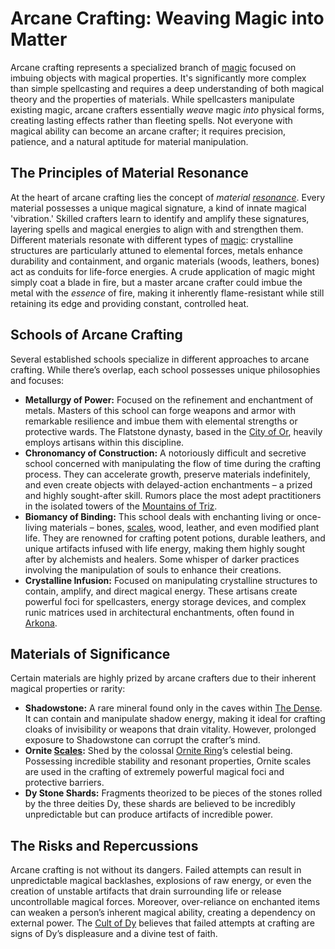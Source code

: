 # Arcane Crafting: Weaving Magic into Matter

Arcane crafting represents a specialized branch of [magic](/structure/mechanic/magic.md) focused on imbuing objects with magical properties. It's significantly more complex than simple spellcasting and requires a deep understanding of both magical theory and the properties of materials. While spellcasters manipulate existing magic, arcane crafters essentially *weave* magic *into* physical forms, creating lasting effects rather than fleeting spells. Not everyone with magical ability can become an arcane crafter; it requires precision, patience, and a natural aptitude for material manipulation.

## The Principles of Material Resonance

At the heart of arcane crafting lies the concept of *material [resonance](/generated/resonance/resonance.md)*. Every material possesses a unique magical signature, a kind of innate magical 'vibration.' Skilled crafters learn to identify and amplify these signatures, layering spells and magical energies to align with and strengthen them. Different materials resonate with different types of [magic](/structure/mechanic/magic.md): crystalline structures are particularly attuned to elemental forces, metals enhance durability and containment, and organic materials (woods, leathers, bones) act as conduits for life-force energies.  A crude application of magic might simply coat a blade in fire, but a master arcane crafter could imbue the metal with the *essence* of fire, making it inherently flame-resistant while still retaining its edge and providing constant, controlled heat.

## Schools of Arcane Crafting

Several established schools specialize in different approaches to arcane crafting. While there’s overlap, each school possesses unique philosophies and focuses:

*   **Metallurgy of Power:** Focused on the refinement and enchantment of metals. Masters of this school can forge weapons and armor with remarkable resilience and imbue them with elemental strengths or protective wards. The Flatstone dynasty, based in the [City of Or](/geography/settlement/city/city-of-or.md), heavily employs artisans within this discipline.
*   **Chronomancy of Construction:** A notoriously difficult and secretive school concerned with manipulating the flow of time during the crafting process. They can accelerate growth, preserve materials indefinitely, and even create objects with delayed-action enchantments – a prized and highly sought-after skill. Rumors place the most adept practitioners in the isolated towers of the [Mountains of Triz](/geography/region/mountains-of-triz.md).
*   **Biomancy of Binding:** This school deals with enchanting living or once-living materials – bones, [scales](/geography/landmark/scale.md), wood, leather, and even modified plant life. They are renowned for crafting potent potions, durable leathers, and unique artifacts infused with life energy, making them highly sought after by alchemists and healers.  Some whisper of darker practices involving the manipulation of souls to enhance their creations. 
*   **Crystalline Infusion:** Focused on manipulating crystalline structures to contain, amplify, and direct magical energy. These artisans create powerful foci for spellcasters, energy storage devices, and complex runic matrices used in architectural enchantments, often found in [Arkona](/generated/city/arkona.md).

## Materials of Significance

Certain materials are highly prized by arcane crafters due to their inherent magical properties or rarity:

*   **Shadowstone:** A rare mineral found only in the caves within [The Dense](/generated/the-dense/the-dense.md). It can contain and manipulate shadow energy, making it ideal for crafting cloaks of invisibility or weapons that drain vitality.  However, prolonged exposure to Shadowstone can corrupt the crafter’s mind.
*   **Ornite [Scales](/geography/landmark/scale.md):** Shed by the colossal [Ornite Ring](/geography/scale/ornite-ring.md)’s celestial being. Possessing incredible stability and resonant properties, Ornite scales are used in the crafting of extremely powerful magical foci and protective barriers.
*   **Dy Stone Shards:** Fragments theorized to be pieces of the stones rolled by the three deities Dy, these shards are believed to be incredibly unpredictable but can produce artifacts of incredible power.

## The Risks and Repercussions

Arcane crafting is not without its dangers. Failed attempts can result in unpredictable magical backlashes, explosions of raw energy, or even the creation of unstable artifacts that drain surrounding life or release uncontrollable magical forces. Moreover, over-reliance on enchanted items can weaken a person’s inherent magical ability, creating a dependency on external power. The [Cult of Dy](/structure/society/factions/cult-of-dy.md) believes that failed attempts at crafting are signs of Dy’s displeasure and a divine test of faith.
